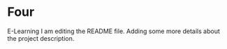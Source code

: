 # Four
E-Learning
I am editing the README file. Adding some more details about the project description.
